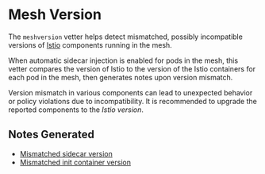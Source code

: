 # Mesh Version

The `meshversion` vetter helps detect mismatched, possibly incompatible versions
of [Istio](https://istio.io/docs/concepts/) components running in the mesh.

When automatic sidecar injection is enabled for pods in the mesh, this vetter
compares the version of Istio to the version of the Istio containers for each
pod in the mesh, then generates notes upon version mismatch.

Version mismatch in various components can lead to unexpected behavior or policy
violations due to incompatibility. It is recommended to upgrade the reported
components to the *Istio version*.

## Notes Generated

- [Mismatched sidecar version](README-sidecar-image-mismatch.md)
- [Mismatched init container version](README-init-image-mismatch.md)
